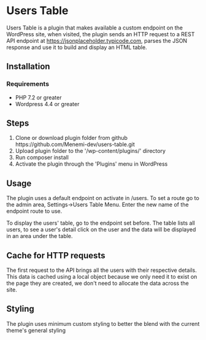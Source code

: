 # Users Table
Users Table is a plugin that makes available a custom endpoint on the WordPress site, when visited, the plugin sends an HTTP request to a REST API endpoint at https://jsonplaceholder.typicode.com, parses the JSON response and use it to build and display an HTML table.

## Installation
### Requirements
<ul>
<li>PHP 7.2 or greater</li>
<li>Wordpress 4.4 or greater</li>
</ul>

## Steps
<ol>
<li>Clone or download plugin folder from github https://github.com/Menemi-dev/users-table.git</li>
<li>Upload plugin folder to the '/wp-content/plugins/' directory</li>
<li>Run composer install</li>
<li>Activate the plugin through the 'Plugins' menu in WordPress</li>
</ol>

## Usage
The plugin uses a default endpoint on activate in /users. To set a route go to the admin area, Settings->Users Table Menu. Enter the new name of the endpoint route to use.

To display the users' table, go to the endpoint set before. The table lists all users, to see a user's detail click on the user and the data will be displayed in an area under the table.

## Cache for HTTP requests
The first request to the API brings all the users with their respective details. This data is cached using a local object because we only need it to exist on the page they are created, we don't need to allocate the data across the site.

## Styling
The plugin uses minimum custom styling to better the blend with the current theme's general styling